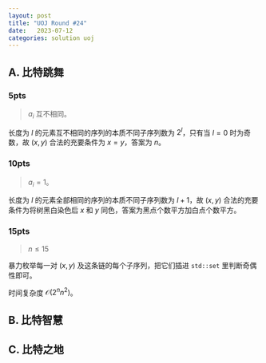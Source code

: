 ```yaml
---
layout: post
title: "UOJ Round #24"
date:   2023-07-12
categories: solution uoj
---
```


## A. 比特跳舞

### 5pts

>   $a_i$ 互不相同。

长度为 $l$ 的元素互不相同的序列的本质不同子序列数为 $2^l$，只有当 $l = 0$ 时为奇数，故 $(x, y)$ 合法的充要条件为 $x = y$，答案为 $n$。

### 10pts

>   $a_i = 1$。

长度为 $l$ 的元素全部相同的序列的本质不同子序列数为 $l + 1$，故 $(x, y)$ 合法的充要条件为将树黑白染色后 $x$ 和 $y$ 同色，答案为黑点个数平方加白点个数平方。

### 15pts

>   $n \le 15$

暴力枚举每一对 $(x, y)$ 及这条链的每个子序列，把它们插进 `std::set` 里判断奇偶性即可。

时间复杂度 $\mathcal O(2^n n^2)$。

## B. 比特智慧

## C. 比特之地